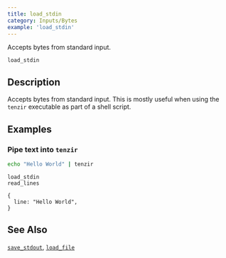 ```yaml
---
title: load_stdin
category: Inputs/Bytes
example: 'load_stdin'
---
```


Accepts bytes from standard input.

```tql
load_stdin
```

## Description

Accepts bytes from standard input. This is mostly useful when using the
`tenzir` executable as part of a shell script.

## Examples

### Pipe text into `tenzir`

```sh
echo "Hello World" | tenzir
```

```tql
load_stdin
read_lines
```

```tql
{
  line: "Hello World",
}
```

## See Also

[`save_stdout`](/reference/operators/save_stdout),
[`load_file`](/reference/operators/load_file)
